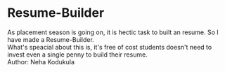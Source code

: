 # Resume-Builder
As placement season is going on, it is hectic task to built an resume. So I have made a Resume-Builder.
<br>
What's speacial about this is, it's free of cost students doesn't need to invest even a single penny to build their resume.
<br>
Author: Neha Kodukula
